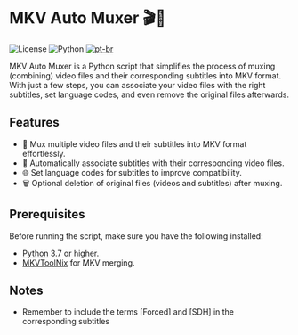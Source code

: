 # MKV Auto Muxer 🎬🍿

![License](https://img.shields.io/badge/License-MIT-green.svg)
![Python](https://img.shields.io/badge/Python-3.7%2B-blue.svg)
[![pt-br](https://img.shields.io/badge/lang-pt--br-green.svg)](https://github.com/Nakasone-nsa/AutoMKV/blob/main/README.pt-BR.md)

MKV Auto Muxer is a Python script that simplifies the process of muxing (combining) video files and their corresponding subtitles into MKV format. With just a few steps, you can associate your video files with the right subtitles, set language codes, and even remove the original files afterwards.

## Features

- 🎥 Mux multiple video files and their subtitles into MKV format effortlessly.
- 📜 Automatically associate subtitles with their corresponding video files.
- 🌐 Set language codes for subtitles to improve compatibility.
- 🗑️ Optional deletion of original files (videos and subtitles) after muxing.

## Prerequisites

Before running the script, make sure you have the following installed:

- [Python](https://www.python.org/) 3.7 or higher.
- [MKVToolNix](https://mkvtoolnix.download/) for MKV merging.

## Notes

- Remember to include the terms [Forced] and [SDH] in the corresponding subtitles

